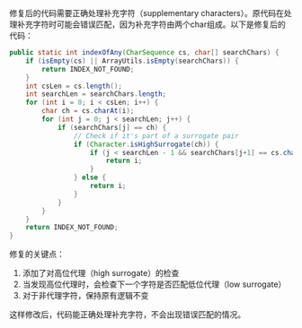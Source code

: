 修复后的代码需要正确处理补充字符（supplementary characters）。原代码在处理补充字符时可能会错误匹配，因为补充字符由两个char组成。以下是修复后的代码：

```java
public static int indexOfAny(CharSequence cs, char[] searchChars) {
    if (isEmpty(cs) || ArrayUtils.isEmpty(searchChars)) {
        return INDEX_NOT_FOUND;
    }
    int csLen = cs.length();
    int searchLen = searchChars.length;
    for (int i = 0; i < csLen; i++) {
        char ch = cs.charAt(i);
        for (int j = 0; j < searchLen; j++) {
            if (searchChars[j] == ch) {
                // Check if it's part of a surrogate pair
                if (Character.isHighSurrogate(ch)) {
                    if (j < searchLen - 1 && searchChars[j+1] == cs.charAt(i+1)) {
                        return i;
                    }
                } else {
                    return i;
                }
            }
        }
    }
    return INDEX_NOT_FOUND;
}
```

修复的关键点：
1. 添加了对高位代理（high surrogate）的检查
2. 当发现高位代理时，会检查下一个字符是否匹配低位代理（low surrogate）
3. 对于非代理字符，保持原有逻辑不变

这样修改后，代码能正确处理补充字符，不会出现错误匹配的情况。
